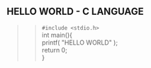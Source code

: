 ## HELLO WORLD - C LANGUAGE
>> `#include <stdio.h>`<br>
> int main(){ <br>
>printf( "HELLO WORLD" );<br>
>return 0;<br>
}
